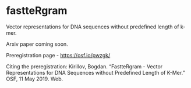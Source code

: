 # fastteRgram
Vector representations for DNA sequences without predefined length of k-mer.

Arxiv paper coming soon.

Preregistration page - https://osf.io/pwzgk/

Citing the preregistration: Kirillov, Bogdan. “FastteRgram - Vector Representations for DNA Sequences without Predefined Length of K-Mer.” OSF, 11 May 2019. Web. 

